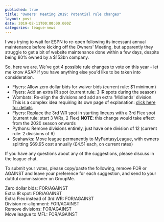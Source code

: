 ```yaml
---
published: true
title: "Owners' Meeting 2019: Potential rule changes"
layout: post
date: 2019-02-11T00:00:00.000Z
categories: league-news
---
```


I was trying to wait for ESPN to re-open following its incessant annual maintenance before kicking off the Owners' Meeting, but apparently they struggle to get a bit of website maintenance done within a few days, despite being 80% owned by a $153bn company.

So, here we are. We've got 4 possible rule changes to vote on this year - let me know ASAP if you have anything else you'd like to be taken into consideration.

- Flyers: Allow zero dollar bids for waiver bids (current rule: $1 minimum)
- Flyers: Add an extra IR spot (current rule: 3 IR spots during the season)
- Wombats: Re-align the divisions and add an extra 'Midlands' division. This is a complex idea requiring its own page of explanation: [click here for details](/misc/division-shakeup-concept)
- Flyers: Replace the 3rd WR spot in starting lineups with a 3rd Flex spot (current rule: start 3 WRs, 2 Flex) **NOTE**: this change would take effect from the 2020 season onwards
- Pythons: Remove divisions entirely, just have one division of 12 (current rule: 2 divisions of 6)
- Seahawks: Move league permanently to MyFantasyLeague, with owners splitting $69.95 cost annually (£4.51 each, on current rates)

If you have any questions about any of the suggestions, please discuss in the league chat.

To submit your votes, please copy/paste the following, remove FOR or AGAINST and leave your preference for each suggestion, and send to your dutiful commissioner on GroupMe.

Zero dollar bids: FOR/AGAINST  
Extra IR spot: FOR/AGAINST  
Extra Flex instead of 3rd WR: FOR/AGAINST  
Division re-alignment: FOR/AGAINST  
Remove divisions: FOR/AGAINST  
Move league to MFL: FOR/AGAINST